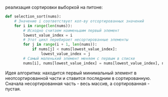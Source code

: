 реализация сортировки выборкой на питоне:

```python
def selection_sort(nums):    
    # Значение i соответствует кол-ву отсортированных значений    
    for i in range(len(nums)):    
        # Исходно считаем наименьшим первый элемент    
        lowest_value_index = i    
        # Этот цикл перебирает несортированные элементы             
        for j in range(i + 1, len(nums)):    
            if nums[j] < nums[lowest_value_index]:    
                lowest_value_index = j    
        # Самый маленький элемент меняем с первым в списке    
        nums[i], nums[lowest_value_index] = nums[lowest_value_index], nums[i]
```
Идея алгоритма: находится первый минимальный элемент в неотсортированной части и ставится последним в сортированную.
Сначала несортированная часть - весь массив, а сортированная - пустая.